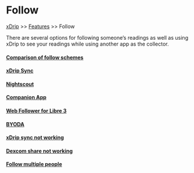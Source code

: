 # Follow
[xDrip](../README.md) >> [Features](./Features_page) >> Follow  
  
There are several options for following someone’s readings as well as using xDrip to see your readings while using another app as the collector.  
  
#### [Comparison of follow schemes](./How-to-follow.md)
  
#### [xDrip Sync](./xDripSync.md)
#### [Nightscout](./Nightscout_page.md)
#### [Companion App](./Follow/CompanionApp.md)
#### [Web Follower for Libre 3](./Libre3_Follow.md)
#### [BYODA](./DexcomAppxDrip.md)
  
#### [xDrip sync not working](./xDrip-Sync-not-working.md)
#### [Dexcom share not working](./Dexcom-share-delta-format-change.md)
#### [Follow multiple people](./Variants.md)
